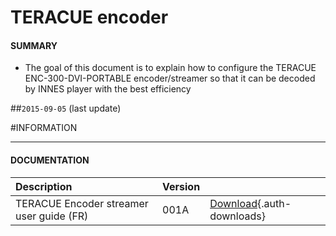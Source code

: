 # TERACUE encoder 

#### **SUMMARY**
- The goal of this document is to explain how to configure the TERACUE ENC-300-DVI-PORTABLE encoder/streamer so that it can be decoded by INNES player with the best efficiency      

##`2015-09-05` (last update)

#INFORMATION
***********************************************************************
#### **DOCUMENTATION**  
| Description                                                                      | Version |                 |
| :------------------------------------------------------------------------------- | :-------| :-------------- |
| TERACUE Encoder streamer user guide (FR)                            | 001A    | [Download](application-notes/teracue_encoder_configuration-001A_en.pdf){.auth-downloads} |  






